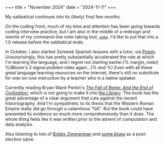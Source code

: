 +++
title = "November 2024"
date = "2024-11-11"
+++

My sabbatical continues into its (likely) final few months.

On the coding front, much of my time and attention has been going towards coding interview practice, but I am also in the middle of a redesign and rewrite of my command-line note-taking tool, [`zeke`](https://github.com/nwj/zeke). I'd like to put that into a 1.0 release before the sabbatical ends.

In October, I also started 3x/week Spanish lessons with a tutor, via [Preply](https://preply.com/en/?pref=MTYzNDUwOTI=&id=1731362948.927628). Unsurprisingly, this has pretty substantially accelerated the rate at which I'm learning the language, and I regret not starting earlier.{% margin_note() %}Bloom's 2 sigma problem rides again...{% end %} Even with all these great language learning resources on the internet, there's still no substitute for one-on-one instruction by a teacher who is a native speaker.

Currently reading Bryan Ward-Perkin's [_The Fall of Rome: And the End of Civilization_](https://www.amazon.com/Fall-Rome-End-Civilization-ebook/dp/B006OYD2K6), which is not going to make it into [the Library](/library). The book has the great advantage of a clear argument that cuts against the recent historiography. And I'm sympathetic to its thesis that the Western Roman Empire really did go through a calamitous "fall". But the book could have presented its evidence so much more comprehensively than it does. The whole thing feels like it was written prior to the advent of computation and data analysis.

Also listening to lots of [Bobby Zimmerman](https://www.youtube.com/watch?v=R53v2kxqkV4) and [some blues](https://www.youtube.com/watch?v=XPai0e5qrSo) as a post-election salve.
